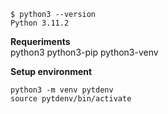 ```shell
$ python3 --version
Python 3.11.2
```

**Requeriments**  
python3 python3-pip python3-venv

**Setup environment**
```shell
python3 -m venv pytdenv
source pytdenv/bin/activate
```

